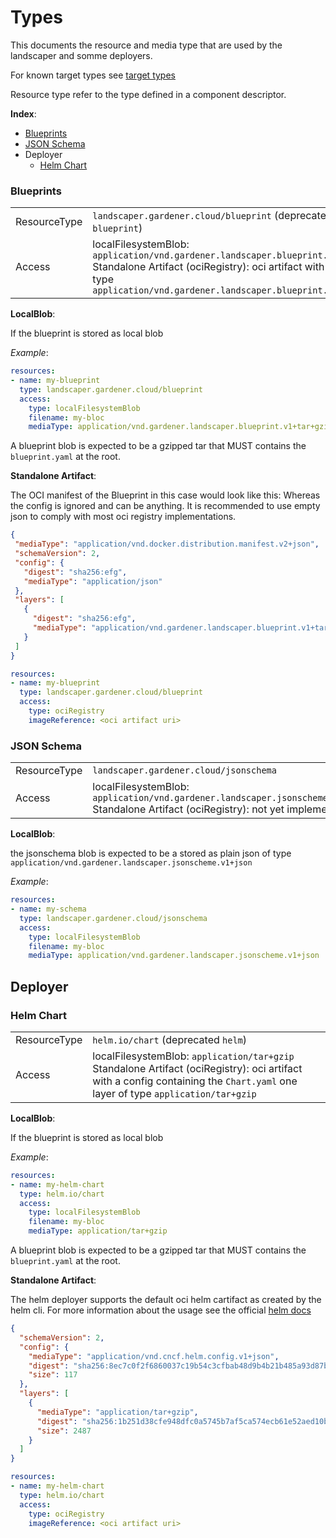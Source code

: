 # Types

This documents the resource and media type that are used by the landscaper and somme deployers.

For known target types see [target types](./target_types.md)

Resource type refer to the type defined in a component descriptor.

**Index**:
- [Blueprints](#blueprints)
- [JSON Schema](#json-schema)
- Deployer
  - [Helm Chart](#helm-chart)

### Blueprints
<table>
    <tr>
        <td>ResourceType</td>
        <td> <code>landscaper.gardener.cloud/blueprint</code> (deprecated <code>blueprint</code>) </td>
    </tr>
    <tr>
        <td>Access</td>
        <td> 
            localFilesystemBlob: <code>application/vnd.gardener.landscaper.blueprint.v1+tar+gzip</code> <br>
            Standalone Artifact (ociRegistry): oci artifact with one layer of type <code>application/vnd.gardener.landscaper.blueprint.v1+tar+gzip</code>
        </td>
    </tr>
</table>

**LocalBlob**:

If the blueprint is stored as local blob 

_Example_:
```yaml
resources:
- name: my-blueprint
  type: landscaper.gardener.cloud/blueprint
  access:
    type: localFilesystemBlob
    filename: my-bloc
    mediaType: application/vnd.gardener.landscaper.blueprint.v1+tar+gzip
```

A blueprint blob is expected to be a gzipped tar that MUST contains the `blueprint.yaml` at the root.

**Standalone Artifact**:

The OCI manifest of the Blueprint in this case would look like this:
Whereas the config is ignored and can be anything.
It is recommended to use empty json to comply with most oci registry implementations.

```json
{
 "mediaType": "application/vnd.docker.distribution.manifest.v2+json",
 "schemaVersion": 2, 
 "config": { 
   "digest": "sha256:efg",
   "mediaType": "application/json"
 },
 "layers": [
   {
     "digest": "sha256:efg",
     "mediaType": "application/vnd.gardener.landscaper.blueprint.v1+tar+gzip"
   }
 ]
}
```

```yaml
resources:
- name: my-blueprint
  type: landscaper.gardener.cloud/blueprint
  access:
    type: ociRegistry
    imageReference: <oci artifact uri>
```

### JSON Schema

<table>
    <tr>
        <td>ResourceType</td>
        <td> <code>landscaper.gardener.cloud/jsonschema</code> </td>
    </tr>
    <tr>
        <td>Access</td>
        <td> 
            localFilesystemBlob: <code>application/vnd.gardener.landscaper.jsonscheme.v1+json</code> <br>
            Standalone Artifact (ociRegistry): not yet implemented
        </td>
    </tr>
</table>

**LocalBlob**:

the jsonschema blob is expected to be a stored as plain json of type `application/vnd.gardener.landscaper.jsonscheme.v1+json`

_Example_:
```yaml
resources:
- name: my-schema
  type: landscaper.gardener.cloud/jsonschema
  access:
    type: localFilesystemBlob
    filename: my-bloc
    mediaType: application/vnd.gardener.landscaper.jsonscheme.v1+json
```


## Deployer

### Helm Chart
<table>
    <tr>
        <td>ResourceType</td>
        <td> <code>helm.io/chart</code> (deprecated <code>helm</code>) </td>
    </tr>
    <tr>
        <td>Access</td>
        <td> 
            localFilesystemBlob: <code>application/tar+gzip</code> <br>
            Standalone Artifact (ociRegistry): oci artifact with a config containing the <code>Chart.yaml</code> one layer of type <code>application/tar+gzip</code>
        </td>
    </tr>
</table>

**LocalBlob**:

If the blueprint is stored as local blob

_Example_:
```yaml
resources:
- name: my-helm-chart
  type: helm.io/chart
  access:
    type: localFilesystemBlob
    filename: my-bloc
    mediaType: application/tar+gzip
```

A blueprint blob is expected to be a gzipped tar that MUST contains the `blueprint.yaml` at the root.

**Standalone Artifact**:

The helm deployer supports the default oci helm cartifact as created by the helm cli.
For more information about the usage see the official [helm docs](https://helm.sh/docs/topics/registries/#where-are-my-charts)

```json
{
  "schemaVersion": 2,
  "config": {
    "mediaType": "application/vnd.cncf.helm.config.v1+json",
    "digest": "sha256:8ec7c0f2f6860037c19b54c3cfbab48d9b4b21b485a93d87b64690fdb68c2111",
    "size": 117
  },
  "layers": [
    {
      "mediaType": "application/tar+gzip",
      "digest": "sha256:1b251d38cfe948dfc0a5745b7af5ca574ecb61e52aed10b19039db39af6e1617",
      "size": 2487
    }
  ]
}
```

```yaml
resources:
- name: my-helm-chart
  type: helm.io/chart
  access:
    type: ociRegistry
    imageReference: <oci artifact uri>
```
